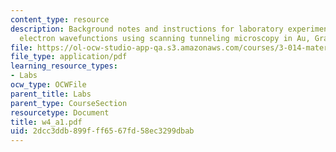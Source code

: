 ```yaml
---
content_type: resource
description: Background notes and instructions for laboratory experiments on visualizing
  electron wavefunctions using scanning tunneling microscopy in Au, Graphite and SAMs.
file: https://ol-ocw-studio-app-qa.s3.amazonaws.com/courses/3-014-materials-laboratory-fall-2006/2dcc3ddb899fff6567fd58ec3299dbab_w4_a1.pdf
file_type: application/pdf
learning_resource_types:
- Labs
ocw_type: OCWFile
parent_title: Labs
parent_type: CourseSection
resourcetype: Document
title: w4_a1.pdf
uid: 2dcc3ddb-899f-ff65-67fd-58ec3299dbab
---
```

